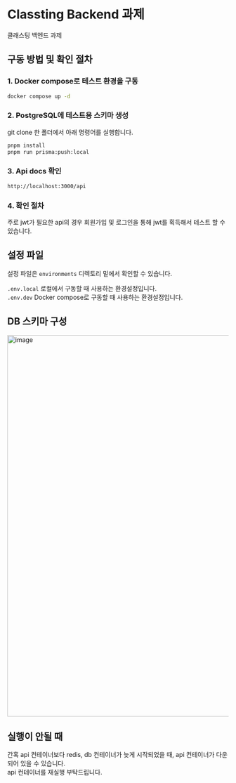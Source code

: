 # Classting Backend 과제

클래스팅 백엔드 과제

## 구동 방법 및 확인 절차

### 1. Docker compose로 테스트 환경을 구동

```bash
docker compose up -d
```

### 2. PostgreSQL에 테스트용 스키마 생성

git clone 한 폴더에서 아래 명령어를 실행합니다.

```bash
pnpm install
pnpm run prisma:push:local
```

### 3. Api docs 확인 

```bash
http://localhost:3000/api
``` 

### 4. 확인 절차
주로 jwt가 필요한 api의 경우 회원가입 및 로그인을 통해 jwt를 획득해서 테스트 할 수 있습니다.


## 설정 파일
설정 파일은 `environments` 디렉토리 밑에서 확인할 수 있습니다.

`.env.local` 로컬에서 구동할 때 사용하는 환경설정입니다.  
`.env.dev` Docker compose로 구동할 때 사용하는 환경설정입니다.

## DB 스키마 구성
<img width="869" alt="image" src="https://github.com/Daphne-dev/school-news-feed-backend/assets/59605994/7dea870c-d4c5-4e35-9028-88e0cd0a5d95">

## 실행이 안될 때
간혹 api 컨테이너보다 redis, db 컨테이너가 늦게 시작되었을 때, api 컨테이너가 다운되어 있을 수 있습니다.  
api 컨테이너를 재실행 부탁드립니다.
